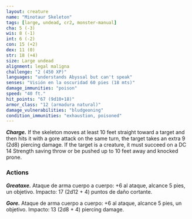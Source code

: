 ```yaml
---
layout: creature
name: "Minotaur Skeleton"
tags: [large, undead, cr2, monster-manual]
cha: 5 (-3)
wis: 8 (-1)
int: 6 (-2)
con: 15 (+2)
dex: 11 (0)
str: 18 (+4)
size: Large undead
alignment: legal maligna
challenge: "2 (450 XP)"
languages: "understands Abyssal but can't speak"
senses: "Visión en la oscuridad 60 pies (18 mts)"
damage_immunities: "poison"
speed: "40 ft."
hit_points: "67 (9d10+18)"
armor_class: "12 (armadura natural)"
damage_vulnerabilities: "bludgeoning"
condition_immunities: "exhaustion, poisoned"
---
```


***Charge.*** If the skeleton moves at least 10 feet straight toward a target and then hits it with a gore attack on the same turn, the target takes an extra 9 (2d8) piercing damage. If the target is a creature, it must succeed on a DC 14 Strength saving throw or be pushed up to 10 feet away and knocked prone.

### Actions

***Greataxe.*** Ataque de arma cuerpo a cuerpo: +6 al ataque, alcance 5 pies, un objetivo. Impacto: 17 (2d12 + 4) puntos de daño cortante.

***Gore.*** Ataque de arma cuerpo a cuerpo: +6 al ataque, alcance 5 pies, un objetivo. Impacto: 13 (2d8 + 4) piercing damage.